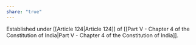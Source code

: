 ```yaml
---
share: "true"
---
```


Established under [[Article 124|Article 124]] of [[Part V - Chapter 4 of the Constitution of India|Part V - Chapter 4 of the Constitution of India]].